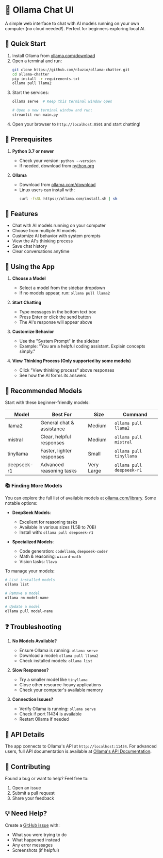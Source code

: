 # 🚀 Ollama Chat UI

A simple web interface to chat with AI models running on your own computer (no cloud needed!). Perfect for beginners exploring local AI.

## 🌟 Quick Start
1. Install Ollama from [ollama.com/download](https://ollama.com/download)
2. Open a terminal and run:
   ```bash
   git clone https://github.com/nluzio/ollama-chatter.git
   cd ollama-chatter
   pip install -r requirements.txt
   ollama pull llama2
   ```
3. Start the services:
   ```bash
   ollama serve  # Keep this terminal window open
   ```
   ```bash
   # Open a new terminal window and run:
   streamlit run main.py
   ```
4. Open your browser to `http://localhost:8501` and start chatting!

## 🧰 Prerequisites

1. **Python 3.7 or newer**
   - Check your version: `python --version`
   - If needed, download from [python.org](https://www.python.org/downloads/)

2. **Ollama**
   - Download from [ollama.com/download](https://ollama.com/download)
   - Linux users can install with:
     ```bash
     curl -fsSL https://ollama.com/install.sh | sh
     ```

## 📖 Features

- Chat with AI models running on your computer
- Choose from multiple AI models
- Customize AI behavior with system prompts
- View the AI's thinking process
- Save chat history
- Clear conversations anytime

## 💭 Using the App

1. **Choose a Model**
   - Select a model from the sidebar dropdown
   - If no models appear, run: `ollama pull llama2`

2. **Start Chatting**
   - Type messages in the bottom text box
   - Press Enter or click the send button
   - The AI's response will appear above

3. **Customize Behavior**
   - Use the "System Prompt" in the sidebar
   - Example: "You are a helpful coding assistant. Explain concepts simply."

4. **View Thinking Process (Only supported by some models)**
   - Click "View thinking process" above responses
   - See how the AI forms its answers

## 🤖 Recommended Models

Start with these beginner-friendly models:

| Model     | Best For                    | Size    | Command               |
|-----------|----------------------------|---------|----------------------|
| llama2    | General chat & assistance  | Medium  | `ollama pull llama2` |
| mistral   | Clear, helpful responses   | Medium  | `ollama pull mistral`|
| tinyllama | Faster, lighter responses  | Small   | `ollama pull tinyllama` |
| deepseek-r1 | Advanced reasoning tasks | Very Large   | `ollama pull deepseek-r1` |

### 📚 Finding More Models

You can explore the full list of available models at [ollama.com/library](https://ollama.com/library). Some notable options:

- **DeepSeek Models**: 
  - Excellent for reasoning tasks
  - Available in various sizes (1.5B to 70B)
  - Install with: `ollama pull deepseek-r1`

- **Specialized Models**:
  - Code generation: `codellama`, `deepseek-coder`
  - Math & reasoning: `wizard-math`
  - Vision tasks: `llava`

To manage your models:
```bash
# List installed models
ollama list

# Remove a model
ollama rm model-name

# Update a model
ollama pull model-name
```

## ❓ Troubleshooting

1. **No Models Available?**
   - Ensure Ollama is running: `ollama serve`
   - Download a model: `ollama pull llama2`
   - Check installed models: `ollama list`

2. **Slow Responses?**
   - Try a smaller model like `tinyllama`
   - Close other resource-heavy applications
   - Check your computer's available memory

3. **Connection Issues?**
   - Verify Ollama is running: `ollama serve`
   - Check if port 11434 is available
   - Restart Ollama if needed

## 🔧 API Details

The app connects to Ollama's API at `http://localhost:11434`. For advanced users, full API documentation is available at [Ollama's API Documentation](https://github.com/ollama/ollama/blob/main/docs/api.md).

## 🤝 Contributing

Found a bug or want to help? Feel free to:
1. Open an issue
2. Submit a pull request
3. Share your feedback

## 💡 Need Help?

Create a [GitHub issue](https://github.com/nluzio/ollama-chatter/issues) with:
- What you were trying to do
- What happened instead
- Any error messages
- Screenshots (if helpful) 